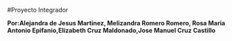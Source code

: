 #Proyecto Integrador

**Por:Alejandra de Jesus Martinez, Melizandra Romero Romero, Rosa Maria Antonio Epifanio,Elizabeth Cruz Maldonado,Jose Manuel Cruz Castillo**

